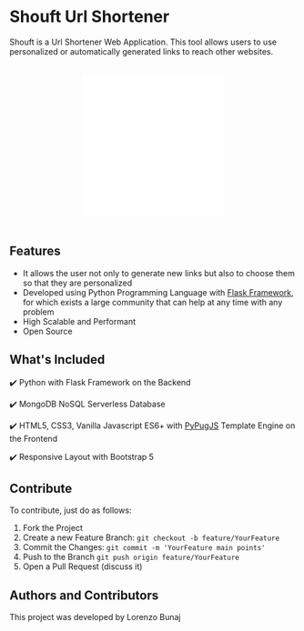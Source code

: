 # Shouft Url Shortener
Shouft is a Url Shortener Web Application.
This tool allows users to use personalized or automatically generated links to reach other websites.

</br>
<div align="center">
  <img src="https://github.com/lorenzobunaj/Shouft/blob/main/shouft-logo-readme.png" width="250"/>
</div>
</br>


## Features

- It allows the user not only to generate new links but also to choose them so that they are personalized
- Developed using Python Programming Language with [Flask Framework](https://flask.palletsprojects.com/en/3.0.x/), for which exists a large community that can help at any time with any problem
- High Scalable and Performant
- Open Source

## What's Included

:heavy_check_mark: Python with Flask Framework on the Backend

:heavy_check_mark: MongoDB NoSQL Serverless Database

:heavy_check_mark: HTML5, CSS3, Vanilla Javascript ES6+ with [PyPugJS](https://github.com/kakulukia/pypugjs) Template Engine on the Frontend

:heavy_check_mark: Responsive Layout with Bootstrap 5

## Contribute

To contribute, just do as follows:
1. Fork the Project
2. Create a new Feature Branch: `git checkout -b feature/YourFeature`
3. Commit the Changes: `git commit -m 'YourFeature main points'`
4. Push to the Branch `git push origin feature/YourFeature`
5. Open a Pull Request (discuss it)

## Authors and Contributors

This project was developed by Lorenzo Bunaj
